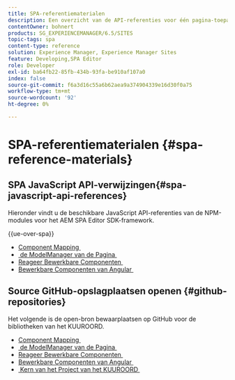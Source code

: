 ```yaml
---
title: SPA-referentiematerialen
description: Een overzicht van de API-referenties voor één pagina-toepassing en opslagruimten voor broncode
contentOwner: bohnert
products: SG_EXPERIENCEMANAGER/6.5/SITES
topic-tags: spa
content-type: reference
solution: Experience Manager, Experience Manager Sites
feature: Developing,SPA Editor
role: Developer
exl-id: ba64fb22-85fb-434b-93fa-be910af107a0
index: false
source-git-commit: f6a3d16c55a6b62aea9a374904339e16d30f0a75
workflow-type: tm+mt
source-wordcount: '92'
ht-degree: 0%

---
```



# SPA-referentiematerialen {#spa-reference-materials}

## SPA JavaScript API-verwijzingen{#spa-javascript-api-references}

Hieronder vindt u de beschikbare JavaScript API-referenties van de NPM-modules voor het AEM SPA Editor SDK-framework.

{{ue-over-spa}}

* [&#x200B; Component Mapping &#x200B;](https://www.npmjs.com/package/@adobe/aem-spa-component-mapping)
* [&#x200B; de ModelManager van de Pagina &#x200B;](https://www.npmjs.com/package/@adobe/aem-spa-model-manager)
* [&#x200B; Reageer Bewerkbare Componenten &#x200B;](https://www.npmjs.com/package/@adobe/aem-react-editable-components)
* [&#x200B; Bewerkbare Componenten van Angular &#x200B;](https://www.npmjs.com/package/@adobe/aem-angular-editable-components)

## Source GitHub-opslagplaatsen openen {#github-repositories}

Het volgende is de open-bron bewaarplaatsen op GitHub voor de bibliotheken van het KUUROORD.

* [&#x200B; Component Mapping &#x200B;](https://github.com/adobe/aem-spa-component-mapping)
* [&#x200B; de ModelManager van de Pagina &#x200B;](https://github.com/adobe/aem-spa-page-model-manager)
* [&#x200B; Reageer Bewerkbare Componenten &#x200B;](https://github.com/adobe/aem-react-editable-components)
* [&#x200B; Bewerkbare Componenten van Angular &#x200B;](https://github.com/adobe/aem-angular-editable-components)
* [&#x200B; Kern van het Project van het KUUROORD &#x200B;](https://github.com/adobe/aem-spa-project-core)
